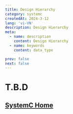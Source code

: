 ```yaml
---
title: Design Hierarchy
category: systemc
createdAt: 2024-3-12
lang: 'vi-VN'
description: Design Hierarchy
meta:
  - name: description
    content: Design Hierarchy
  - name: keywords
    content: data_type

prev: false
next: false
---
```



# T.B.D


## [SystemC Home](/danh-muc/systemc.md)